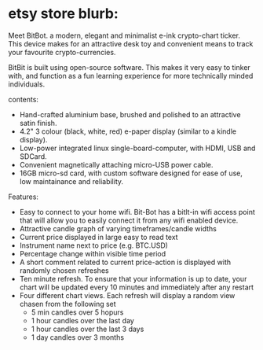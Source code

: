 # etsy store blurb:
Meet BitBot. a modern, elegant and minimalist e-ink crypto-chart ticker. This device makes for an attractive desk toy and convenient means to track your favourite crypto-currencies.

BitBit is built using open-source software. This makes it very easy to tinker with, and function as a fun learning experience for more technically minded individuals. 

contents:
 - Hand-crafted aluminium base, brushed and polished to an attractive satin finish. 
 - 4.2" 3 colour (black, white, red) e-paper display (similar to a kindle display).
 - Low-power integrated linux single-board-computer, with HDMI, USB and SDCard. 
 - Convenient magnetically attaching micro-USB power cable.
 - 16GB micro-sd card, with custom software designed for ease of use, low maintainance and reliability.

Features:
 - Easy to connect to your home wifi. Bit-Bot has a bitlt-in wifi access point that will allow you to easily connect it from any wifi enabled device.
 - Attractive candle graph of varying timeframes/candle widths
 - Current price displayed in large easy to read text
 - Instrument name next to price (e.g. BTC.USD)
 - Percentage change within visible time period
 - A short comment related to current price-action is displayed with randomly chosen refreshes 
 - Ten minute refresh. To ensure that your information is up to date, your chart will be updated every 10 minutes and immediately after any restart
 - Four different chart views. Each refresh will display a random view chasen from the following set
   - 5 min candles over 5 hopurs
   - 1 hour candles over the last day
   - 1 hour candles over the last 3 days
   - 1 day candles over 3 months